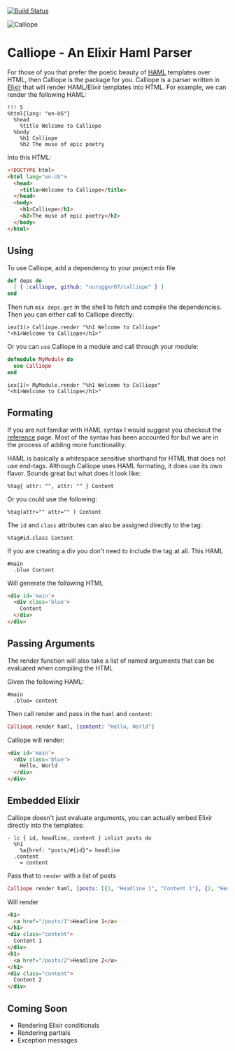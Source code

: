 [![Build Status](https://travis-ci.org/vicmargar/calliope.svg?branch=master)](https://travis-ci.org/vicmargar/calliope)

![Calliope](http://f.cl.ly/items/0T3a1a1w472z2o3p0d3O/6660441229_f6503a0dd2_b.jpg)

# Calliope - An Elixir Haml Parser

For those of you that prefer the poetic beauty of [HAML](https://github.com/haml/haml) templates over HTML, then Calliope is the package for you. Calliope is a parser written in [Elixir](http://elixir-lang.org/) that will render HAML/Elixir templates into HTML. For example, we can render the following HAML:

``` haml
!!! 5
%html{lang: "en-US"}
  %head
    %title Welcome to Calliope
  %body
    %h1 Calliope
    %h2 The muse of epic poetry
```

Into this HTML:

``` html
<!DOCTYPE html>
<html lang="en-US">
  <head>
    <title>Welcome to Calliope</title>
  </head>
  <body>
    <h1>Calliope</h1>
    <h2>The muse of epic poetry</h2>
  </body>
</html>
```

## Using

To use Calliope, add a dependency to your project mix file

``` elixir
def deps do
  [ { :calliope, github: "nurugger07/calliope" } ]
end
```

Then run `mix deps.get` in the shell to fetch and compile the dependencies. Then you can either call to Calliope directly:

``` shell
iex(1)> Calliope.render "%h1 Welcome to Calliope"
"<h1>Welcome to Calliope</h1>"
```

Or you can `use` Calliope in a module and call through your module:

``` elixir
defmodule MyModule do
  use Calliope
end
```

``` shell
iex(1)> MyModule.render "%h1 Welcome to Calliope"
"<h1>Welcome to Calliope</h1>"
```

## Formating

If you are not familiar with HAML syntax I would suggest you checkout the [reference](http://haml.info/docs/yardoc/file.REFERENCE.html) page. Most of the syntax has been accounted for but we are in the process of adding more functionality.

HAML is basically a whitespace sensitive shorthand for HTML that does not use end-tags. Although Calliope uses HAML formating, it does use its own flavor. Sounds great but what does it look like:

``` haml
%tag{ attr: "", attr: "" } Content
```

Or you could use the following:

``` haml
%tag(attr="" attr="" ) Content
```

The `id` and `class` attributes can also be assigned directly to the tag:

``` haml
%tag#id.class Content
```

If you are creating a div you don't need to include the tag at all. This HAML

``` haml
#main
  .blue Content
```

Will generate the following HTML

``` html
<div id='main'>
  <div class='blue'>
    Content
  </div>
</div>
```

## Passing Arguments

The render function will also take a list of named arguments that can be evaluated when compiling the HTML

Given the following HAML:

``` haml
#main
  .blue= content
```

Then call render and pass in  the `haml` and `content`:

``` elixir
Calliope.render haml, [content: "Hello, World"]
```

Calliope will render:

``` html
<div id='main'>
  <div class='blue'>
    Hello, World
  </div>
</div>
```

## Embedded Elixir

Calliope doesn't just evaluate arguments, you can actually embed Elixir directly into the templates:

``` haml
- lc { id, headline, content } inlist posts do
  %h1
    %a{href: "posts/#{id}"= headline
  .content
    = content
```

Pass that to `render` with a list of posts

``` elixir
Calliope.render haml, [posts: [{1, "Headline 1", "Content 1"}, {2, "Headline 2", "Content 2"}]
```

Will render

``` html
<h1>
  <a href="/posts/1">Headline 1</a>
</h1>
<div class="content">
  Content 1
</div>
<h1>
  <a href="/posts/2">Headline 2</a>
</h1>
<div class="content">
  Content 2
</div>
```

## Coming Soon

* Rendering Elixir conditionals
* Rendering partials
* Exception messages
